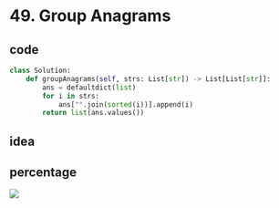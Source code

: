 # 49. Group Anagrams
## code
```python
class Solution:
    def groupAnagrams(self, strs: List[str]) -> List[List[str]]:
        ans = defaultdict(list)
        for i in strs:
            ans["".join(sorted(i))].append(i)
        return list(ans.values())
```
## idea
## percentage
![](/assetPic/)
